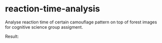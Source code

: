# reaction-time-analysis
Analyse reaction time of certain camouflage pattern on top of forest images for cognitive science group assigment.

Result:

